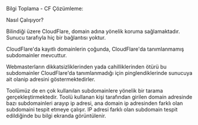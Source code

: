 Bilgi Toplama - CF Çözümleme:

Nasıl Çalışıyor?

Bilindiği üzere CloudFlare, domain adına yönelik koruma sağlamaktadır.
Sunucu tarafıyla hiç bir bağlantısı yoktur.

CloudFlare'da kayıtlı domainlerin çoğunda, CloudFlare'da tanımlanmamış subdomainler mevcuttur.

Webmasterların dikkatsizliklerinden yada cahilliklerinden ötürü bu subdomainler CloudFlare'da tanımlanmadığı için pinglendiklerinde sunucuya ait olanip adresini göstermektedirler.

Toolümüz de en çok kullanılan subdomainlere yönelik bir tarama gerçekleştirmektedir. 
Toolü kullanan kişi tarafından girilen domain adresinde bazı subdomainleri arayıp ip adresi, ana domain ip adresinden farklı olan subdomaini tespit etmeye çalışır.
IP adresi farklı olan subdomain tespit edildiğinde bu bilgi ekranda görüntülenir.
